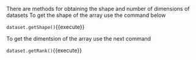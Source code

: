 There are methods for obtaining the shape and number of dimensions of datasets
To get the shape of the array use the command below

`dataset.getShape()`{{execute}}

To get the dimentsion of the array use the next command

`dataset.getRank()`{{execute}}
